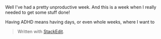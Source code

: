 Well I've had a pretty unproductive week. And this is a week when I really needed to get some stuff done!

Having ADHD means having days, or even whole weeks, where I want to


> Written with [StackEdit](https://stackedit.io/).
<!--stackedit_data:
eyJoaXN0b3J5IjpbLTkwNjAyNDM4MCw3NDE5Njk4NzddfQ==
-->